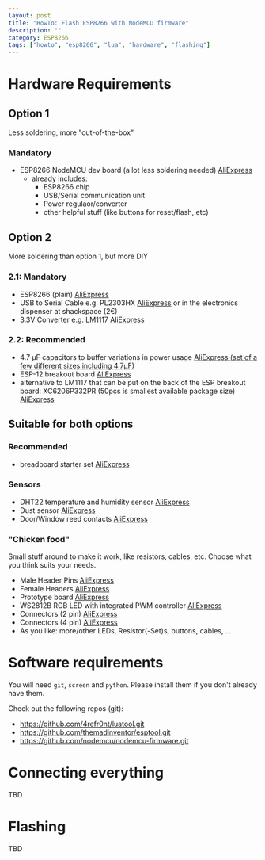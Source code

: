 ```yaml
---
layout: post
title: "HowTo: Flash ESP8266 with NodeMCU firmware"
description: ""
category: ESP8266 
tags: ["howto", "esp8266", "lua", "hardware", "flashing"]
---
```


# Hardware Requirements

## Option 1

Less soldering, more "out-of-the-box"

### Mandatory
* ESP8266 NodeMCU dev board (a lot less soldering needed)
  [AliExpress](http://s.click.aliexpress.com/e/Iqna2RZVb?af=717073896)
  * already includes:
    * ESP8266 chip
    * USB/Serial communication unit
    * Power regulaor/converter
    * other helpful stuff (like buttons for reset/flash, etc)

## Option 2

More soldering than option 1, but more DIY

### 2.1: Mandatory
* ESP8266 (plain) [AliExpress](http://s.click.aliexpress.com/e/Rby3bEEaE?af=717073896)
* USB to Serial Cable e.g. PL2303HX
  [AliExpress](http://s.click.aliexpress.com/e/vNjEu3RRz?af=717073896) or in the electronics dispenser at shackspace (2€)
* 3.3V Converter e.g. LM1117
  [AliExpress](http://s.click.aliexpress.com/e/yNbieUjyb?af=717073896)

### 2.2: Recommended
* 4.7 µF capacitors to buffer variations in power usage [AliExpress (set of a few different
  sizes including 4.7µF)](http://s.click.aliexpress.com/e/vnIamMVZB?af=717073896)
* ESP-12 breakout board
  [AliExpress](http://s.click.aliexpress.com/e/iiuJunIUN?af=717073896)
* alternative to LM1117 that can be put on the back of the ESP breakout board: XC6206P332PR (50pcs is smallest available
  package size) [AliExpress](http://s.click.aliexpress.com/e/BEiQVR7qj?af=717073896)

## Suitable for both options

### Recommended
* breadboard starter set [AliExpress](http://s.click.aliexpress.com/e/aMnaQzv7Q?af=717073896)

### Sensors
* DHT22 temperature and humidity sensor [AliExpress](http://s.click.aliexpress.com/e/rnuvFMrny?af=717073896)
* Dust sensor [AliExpress](http://s.click.aliexpress.com/e/m6Q7emu7Q?af=717073896)
* Door/Window reed contacts [AliExpress](http://s.click.aliexpress.com/e/F6UnMFU7Q?af=717073896) 

### "Chicken food"

Small stuff around to make it work, like resistors, cables, etc. Choose what you think suits your needs.

* Male Header Pins [AliExpress](http://s.click.aliexpress.com/e/6eAqjMJeU?af=717073896)
* Female Headers [AliExpress](http://s.click.aliexpress.com/e/UjyZRJ2ji?af=717073896)
* Prototype board [AliExpress](http://s.click.aliexpress.com/e/IUrzn2nMr?af=717073896)
* WS2812B RGB LED with integrated PWM controller [AliExpress](http://s.click.aliexpress.com/e/vrFiM3bi2?af=717073896)
* Connectors (2 pin) [AliExpress](http://s.click.aliexpress.com/e/UzJuzfy7M?af=717073896)
* Connectors (4 pin) [AliExpress](http://s.click.aliexpress.com/e/FiUzfa2nA?af=717073896)
* As you like: more/other LEDs, Resistor(-Set)s, buttons, cables, ...


# Software requirements

You will need `git`, `screen` and `python`. Please install them if you don't already have them.

Check out the following repos (git):

* https://github.com/4refr0nt/luatool.git
* https://github.com/themadinventor/esptool.git
* https://github.com/nodemcu/nodemcu-firmware.git

# Connecting everything

TBD

# Flashing

TBD
